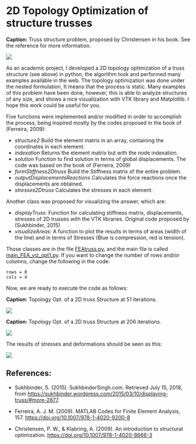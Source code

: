 # 2D Topology Optimization of structure trusses

<div class=caption><b> Caption: </b> Truss structure problem, proposed by Christensen in his book. See the reference for more information. </div>

![](https://github.com/nikorose87/2D_topo_opt_truss_structure/blob/master/Structure.png)


As an academic project, I developed a 2D topology optimization of a truss structure (see above) in python, the algorithm took and performed many examples available in the web. The topology optimization was done under the nested formulation, It means that the process is static. Many examples of this problem have been done, however, this is able to analyze structures of any size, and shows a nice visualization with VTK library and Matplotlib. I hope this work could be useful for you.

Five functions were implemented and/or modified in order to accomplish the process, being inspired mostly by the codes proposed in the book of (Ferreira, 2009):

- _structure2_ Build the element matrix in an array, containing the coordinates in each element.
- _indexation_ Returns the element matrix but with the node indexation.
- _solution_ Function to find solution in terms of global displacements. The code was based on the book of (Ferreira, 2009)
- _formStiffness2Dtruss_ Build the Stiffness matrix of the entire problem.
- _outputDisplacementsReactions_ Calculates the force reactions once the displacements are obtained.
- _stresses2Dtruss_ Calculates the stresses in each element.

Another class was proposed for visualizing the answer, which are:

- _displayTruss:_     Function for calculating stiffness matrix, displacements, stresses of 2D trusses
    with the VTK libraries. Original code proposed by (Sukhbinder, 2015)
- _visualizeAreas:_ A function to plot the results in terms of areas (width of the line) and in terms of Stresses (Blue is compression, red is tension).

Those classes are in the file [FEAtruss.py](https://github.com/nikorose87/2D_topo_opt_truss_structure/blob/master/FEAtrussDP3Opt.py), and the main file is called [main_FEA_viz_opt1.py](https://github.com/nikorose87/2D_topo_opt_truss_structure/blob/master/main_FEA_viz_opt1.py). If you want to change the number of rows and/or columns, change the following in the code:

```
rows = 8
cols = 4
```

Now, we are ready to execute the code as follows:

<div class=caption><b> Caption: </b> Topology Opt. of a 2D truss Structure at 51 iterations.</div>

![](https://github.com/nikorose87/2D_topo_opt_truss_structure/blob/master/output_20_2.png)

<div class=caption><b> Caption: </b> Topology Opt. of a 2D truss Structure at 206 iterations.</div>

![](https://github.com/nikorose87/2D_topo_opt_truss_structure/blob/master/output_24_3.png)

The results of stresses and deformations should be seen as this:

![](https://github.com/nikorose87/2D_topo_opt_truss_structure/blob/master/deformations.png)

## References:

- Sukhbinder, S. (2015). SukhbinderSingh.com. Retrieved July 15, 2018, from https://sukhbinder.wordpress.com/2015/03/10/displaying-truss/#more-2877.

- Ferreira, A. J. M. (2009). MATLAB Codes for Finite Element Analysis, 157. https://doi.org/10.1007/978-1-4020-9200-8

- Christensen, P. W., & Klabring, A. (2009). An introduction to structural optimization. https://doi.org/10.1007/978-1-4020-8666-3
